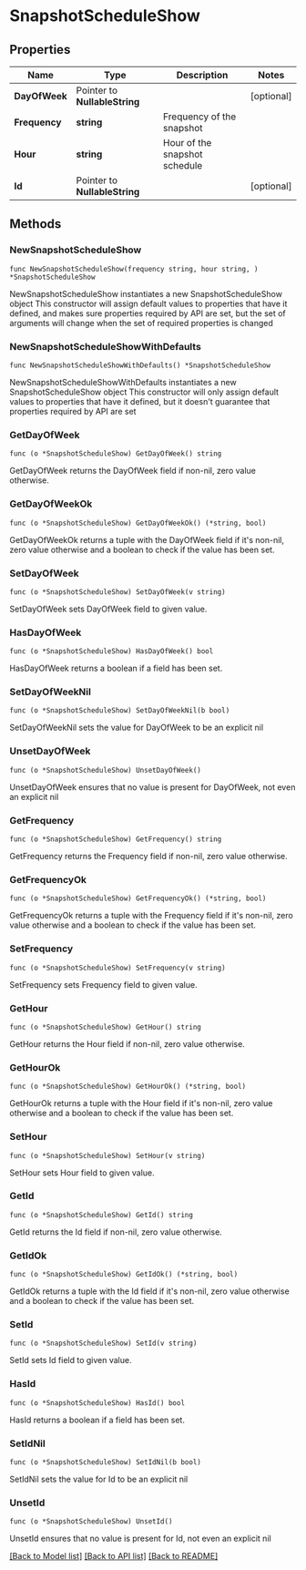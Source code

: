 # SnapshotScheduleShow

## Properties

Name | Type | Description | Notes
------------ | ------------- | ------------- | -------------
**DayOfWeek** | Pointer to **NullableString** |  | [optional] 
**Frequency** | **string** | Frequency of the snapshot | 
**Hour** | **string** | Hour of the snapshot schedule | 
**Id** | Pointer to **NullableString** |  | [optional] 

## Methods

### NewSnapshotScheduleShow

`func NewSnapshotScheduleShow(frequency string, hour string, ) *SnapshotScheduleShow`

NewSnapshotScheduleShow instantiates a new SnapshotScheduleShow object
This constructor will assign default values to properties that have it defined,
and makes sure properties required by API are set, but the set of arguments
will change when the set of required properties is changed

### NewSnapshotScheduleShowWithDefaults

`func NewSnapshotScheduleShowWithDefaults() *SnapshotScheduleShow`

NewSnapshotScheduleShowWithDefaults instantiates a new SnapshotScheduleShow object
This constructor will only assign default values to properties that have it defined,
but it doesn't guarantee that properties required by API are set

### GetDayOfWeek

`func (o *SnapshotScheduleShow) GetDayOfWeek() string`

GetDayOfWeek returns the DayOfWeek field if non-nil, zero value otherwise.

### GetDayOfWeekOk

`func (o *SnapshotScheduleShow) GetDayOfWeekOk() (*string, bool)`

GetDayOfWeekOk returns a tuple with the DayOfWeek field if it's non-nil, zero value otherwise
and a boolean to check if the value has been set.

### SetDayOfWeek

`func (o *SnapshotScheduleShow) SetDayOfWeek(v string)`

SetDayOfWeek sets DayOfWeek field to given value.

### HasDayOfWeek

`func (o *SnapshotScheduleShow) HasDayOfWeek() bool`

HasDayOfWeek returns a boolean if a field has been set.

### SetDayOfWeekNil

`func (o *SnapshotScheduleShow) SetDayOfWeekNil(b bool)`

 SetDayOfWeekNil sets the value for DayOfWeek to be an explicit nil

### UnsetDayOfWeek
`func (o *SnapshotScheduleShow) UnsetDayOfWeek()`

UnsetDayOfWeek ensures that no value is present for DayOfWeek, not even an explicit nil
### GetFrequency

`func (o *SnapshotScheduleShow) GetFrequency() string`

GetFrequency returns the Frequency field if non-nil, zero value otherwise.

### GetFrequencyOk

`func (o *SnapshotScheduleShow) GetFrequencyOk() (*string, bool)`

GetFrequencyOk returns a tuple with the Frequency field if it's non-nil, zero value otherwise
and a boolean to check if the value has been set.

### SetFrequency

`func (o *SnapshotScheduleShow) SetFrequency(v string)`

SetFrequency sets Frequency field to given value.


### GetHour

`func (o *SnapshotScheduleShow) GetHour() string`

GetHour returns the Hour field if non-nil, zero value otherwise.

### GetHourOk

`func (o *SnapshotScheduleShow) GetHourOk() (*string, bool)`

GetHourOk returns a tuple with the Hour field if it's non-nil, zero value otherwise
and a boolean to check if the value has been set.

### SetHour

`func (o *SnapshotScheduleShow) SetHour(v string)`

SetHour sets Hour field to given value.


### GetId

`func (o *SnapshotScheduleShow) GetId() string`

GetId returns the Id field if non-nil, zero value otherwise.

### GetIdOk

`func (o *SnapshotScheduleShow) GetIdOk() (*string, bool)`

GetIdOk returns a tuple with the Id field if it's non-nil, zero value otherwise
and a boolean to check if the value has been set.

### SetId

`func (o *SnapshotScheduleShow) SetId(v string)`

SetId sets Id field to given value.

### HasId

`func (o *SnapshotScheduleShow) HasId() bool`

HasId returns a boolean if a field has been set.

### SetIdNil

`func (o *SnapshotScheduleShow) SetIdNil(b bool)`

 SetIdNil sets the value for Id to be an explicit nil

### UnsetId
`func (o *SnapshotScheduleShow) UnsetId()`

UnsetId ensures that no value is present for Id, not even an explicit nil

[[Back to Model list]](../README.md#documentation-for-models) [[Back to API list]](../README.md#documentation-for-api-endpoints) [[Back to README]](../README.md)


